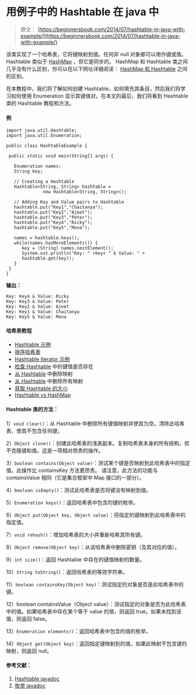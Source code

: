 # 用例子中的 Hashtable 在 java 中

> 原文： [https://beginnersbook.com/2014/07/hashtable-in-java-with-example/](https://beginnersbook.com/2014/07/hashtable-in-java-with-example/)

该类实现了一个哈希表，它将键映射到值。任何非 null 对象都可以用作键或值。 Hashtable 类似于 [HashMap](https://beginnersbook.com/2013/12/hashmap-in-java-with-example/ "HashMap in Java with Example") ，但它是同步的。 HashMap 和 Hashtable 类之间几乎没有什么区别，你可以在以下网址详细阅读： [HashMap 和 Hashtable](https://beginnersbook.com/2014/06/difference-between-hashmap-and-hashtable/ "Difference between HashMap and Hashtable") 之间的区别。

在本教程中，我们将了解如何创建 Hashtable，如何填充其条目，然后我们将学习如何使用 Enumeration 显示其键值对。在本文的最后，我们将看到 Hashtable 类的 Hashtable 教程和方法。

#### 例

```
import java.util.Hashtable;
import java.util.Enumeration;

public class HashtableExample {

 public static void main(String[] args) {

   Enumeration names;
   String key;

   // Creating a Hashtable
   Hashtable<String, String> hashtable = 
              new Hashtable<String, String>();

   // Adding Key and Value pairs to Hashtable
   hashtable.put("Key1","Chaitanya");
   hashtable.put("Key2","Ajeet");
   hashtable.put("Key3","Peter");
   hashtable.put("Key4","Ricky");
   hashtable.put("Key5","Mona");

   names = hashtable.keys();
   while(names.hasMoreElements()) {
      key = (String) names.nextElement();
      System.out.println("Key: " +key+ " & Value: " +
      hashtable.get(key));
   }
 }
}
```

**输出：**

```
Key: Key4 & Value: Ricky
Key: Key3 & Value: Peter
Key: Key2 & Value: Ajeet
Key: Key1 & Value: Chaitanya
Key: Key5 & Value: Mona
```

#### 哈希表教程

*   [Hashtable 示例](https://beginnersbook.com/2014/07/hashtable-in-java-with-example/ "Hashtable in java with example")
*   [排序哈希表](https://beginnersbook.com/2014/06/how-to-sort-hashtable-in-java/ "How to sort Hashtable in java")
*   [Hashtable Iterator 示例](https://beginnersbook.com/2014/07/hashtable-iterator-example-java/ "Hashtable Iterator example – Java")
*   [检查 Hashtable](https://beginnersbook.com/2014/07/check-key-value-existence-in-hashtable-example-java/ "Check key & Value existence in Hashtable example – Java") 中的键值是否存在
*   [从 Hashtable](https://beginnersbook.com/2014/07/remove-mapping-from-hashtable-example-java/ "Remove mapping from Hashtable example – Java") 中删除映射
*   [从 Hashtable](https://beginnersbook.com/2014/07/remove-all-mappings-from-hashtable-example-java/ "Remove all mappings from Hashtable example – Java") 中删除所有映射
*   [获取 Hashtable 的大小](https://beginnersbook.com/2014/07/get-size-of-hashtable-example-in-java/ "Get size of Hashtable example in Java")
*   [Hashtable vs HashMap](https://beginnersbook.com/2014/06/difference-between-hashmap-and-hashtable/ "Difference between HashMap and Hashtable")

#### Hashtable 类的方法：

1）`void clear()`：从 Hashtable 中删除所有键值映射并使其为空。清除此哈希表，使其不包含任何键。

2）`Object clone()`：创建此哈希表的浅表副本。复制哈希表本身的所有结构，但不克隆键和值。这是一项相对昂贵的操作。

3）`boolean contains(Object value)`：测试某个键是否映射到此哈希表中的指定值。此操作比 containsKey 方法更昂贵。
请注意，此方法的功能与 containsValue 相同（它是集合框架中 Map 接口的一部分）。

4）`boolean isEmpty()`：测试此哈希表是否将键没有映射到值。

5）`Enumeration keys()`：返回哈希表中包含的键的枚举。

6）`Object put(Object key, Object value)`：将指定的键映射到此哈希表中的指定值。

7）`void rehash()`：增加哈希表的大小并重新哈希其所有键。

8）`Object remove(Object key)`：从该哈希表中删除密钥（及其对应的值）。

9）`int size()`：返回 Hashtable 中存在的键值映射的数量。

10）`String toString()`：返回哈希表的等效字符串。

11）`boolean containsKey(Object key)`：测试指定的对象是否是此哈希表中的键。

12）boolean containsValue（Object value）：测试指定的对象是否为此哈希表中的值。如果哈希表中存在某个等于 value 的值，则返回 true。如果未找到该值，则返回 false。

13）`Enumeration elements()`：返回哈希表中包含的值的枚举。

14）`Object get(Object key)`：返回指定键映射到的值，如果此映射不包含键的映射，则返回 null。

#### 参考文献：

1.  [Hashtable javadoc](https://docs.oracle.com/javase/7/docs/api/java/util/Hashtable.html)
2.  [枚举 javadoc](https://docs.oracle.com/javase/7/docs/api/java/util/Enumeration.html)